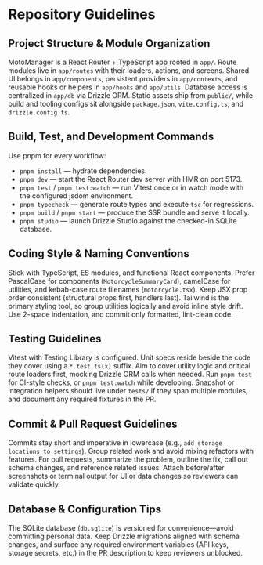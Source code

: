 # Repository Guidelines

## Project Structure & Module Organization
MotoManager is a React Router + TypeScript app rooted in `app/`. Route modules live in `app/routes` with their loaders, actions, and screens. Shared UI belongs in `app/components`, persistent providers in `app/contexts`, and reusable hooks or helpers in `app/hooks` and `app/utils`. Database access is centralized in `app/db` via Drizzle ORM. Static assets ship from `public/`, while build and tooling configs sit alongside `package.json`, `vite.config.ts`, and `drizzle.config.ts`.

## Build, Test, and Development Commands
Use pnpm for every workflow:
- `pnpm install` — hydrate dependencies.
- `pnpm dev` — start the React Router dev server with HMR on port 5173.
- `pnpm test` / `pnpm test:watch` — run Vitest once or in watch mode with the configured jsdom environment.
- `pnpm typecheck` — generate route types and execute `tsc` for regressions.
- `pnpm build` / `pnpm start` — produce the SSR bundle and serve it locally.
- `pnpm studio` — launch Drizzle Studio against the checked-in SQLite database.

## Coding Style & Naming Conventions
Stick with TypeScript, ES modules, and functional React components. Prefer PascalCase for components (`MotorcycleSummaryCard`), camelCase for utilities, and kebab-case route filenames (`motorcycle.tsx`). Keep JSX prop order consistent (structural props first, handlers last). Tailwind is the primary styling tool, so group utilities logically and avoid inline style drift. Use 2-space indentation, and commit only formatted, lint-clean code.

## Testing Guidelines
Vitest with Testing Library is configured. Unit specs reside beside the code they cover using a `*.test.ts(x)` suffix. Aim to cover utility logic and critical route loaders first, mocking Drizzle ORM calls when needed. Run `pnpm test` for CI-style checks, or `pnpm test:watch` while developing. Snapshot or integration helpers should live under `tests/` if they span multiple modules, and document any required fixtures in the PR.

## Commit & Pull Request Guidelines
Commits stay short and imperative in lowercase (e.g., `add storage locations to settings`). Group related work and avoid mixing refactors with features. For pull requests, summarize the problem, outline the fix, call out schema changes, and reference related issues. Attach before/after screenshots or terminal output for UI or data changes so reviewers can validate quickly.

## Database & Configuration Tips
The SQLite database (`db.sqlite`) is versioned for convenience—avoid committing personal data. Keep Drizzle migrations aligned with schema changes, and surface any required environment variables (API keys, storage secrets, etc.) in the PR description to keep reviewers unblocked.
